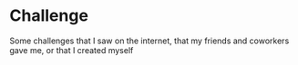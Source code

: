 # Challenge
Some challenges that I saw on the internet, that my friends and coworkers gave me, or that I created myself
